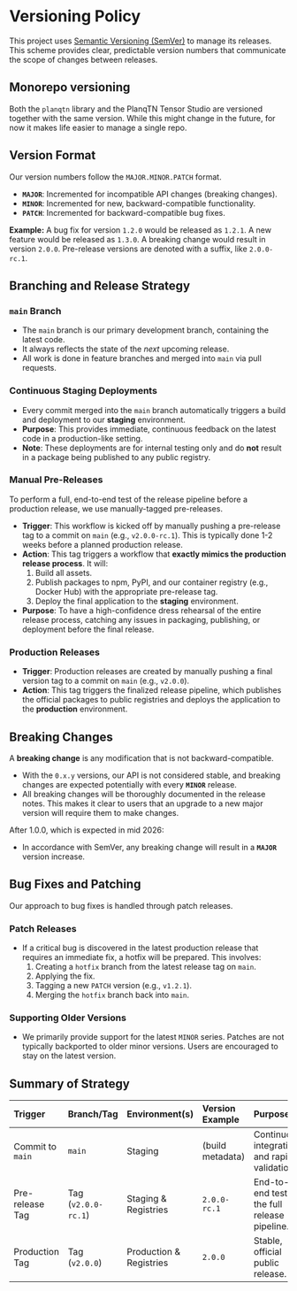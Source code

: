 # Versioning Policy

This project uses [Semantic Versioning (SemVer)](https://semver.org/) to manage its releases. This scheme provides clear, predictable version numbers that communicate the scope of changes between releases.

## Monorepo versioning

Both the `planqtn` library and the PlanqTN Tensor Studio are versioned together with the same version. While this might change in the future, for now it makes life easier to manage a single repo.

## Version Format

Our version numbers follow the `MAJOR.MINOR.PATCH` format.

* **`MAJOR`**: Incremented for incompatible API changes (breaking changes).
* **`MINOR`**: Incremented for new, backward-compatible functionality.
* **`PATCH`**: Incremented for backward-compatible bug fixes.

**Example:** A bug fix for version `1.2.0` would be released as `1.2.1`. A new feature would be released as `1.3.0`. A breaking change would result in version `2.0.0`. Pre-release versions are denoted with a suffix, like `2.0.0-rc.1`.

## Branching and Release Strategy

### `main` Branch

* The `main` branch is our primary development branch, containing the latest code.
* It always reflects the state of the *next* upcoming release.
* All work is done in feature branches and merged into `main` via pull requests.

### Continuous Staging Deployments

* Every commit merged into the `main` branch automatically triggers a build and deployment to our **staging** environment.
* **Purpose**: This provides immediate, continuous feedback on the latest code in a production-like setting.
* **Note**: These deployments are for internal testing only and do **not** result in a package being published to any public registry.

### Manual Pre-Releases

To perform a full, end-to-end test of the release pipeline before a production release, we use manually-tagged pre-releases.

* **Trigger**: This workflow is kicked off by manually pushing a pre-release tag to a commit on `main` (e.g., `v2.0.0-rc.1`). This is typically done 1-2 weeks before a planned production release.
* **Action**: This tag triggers a workflow that **exactly mimics the production release process**. It will:
  1. Build all assets.
  2. Publish packages to npm, PyPI, and our container registry (e.g., Docker Hub) with the appropriate pre-release tag.
  3. Deploy the final application to the **staging** environment.
* **Purpose**: To have a high-confidence dress rehearsal of the entire release process, catching any issues in packaging, publishing, or deployment before the final release.

### Production Releases

* **Trigger**: Production releases are created by manually pushing a final version tag to a commit on `main` (e.g., `v2.0.0`).
* **Action**: This tag triggers the finalized release pipeline, which publishes the official packages to public registries and deploys the application to the **production** environment.

## Breaking Changes

A **breaking change** is any modification that is not backward-compatible.

* With the `0.x.y` versions, our API is not considered stable, and breaking changes are expected potentially with every **`MINOR`** release.
* All breaking changes will be thoroughly documented in the release notes. This makes it clear to users that an upgrade to a new major version will require them to make changes.

After 1.0.0, which is expected in mid 2026: 

* In accordance with SemVer, any breaking change will result in a **`MAJOR`** version increase.


## Bug Fixes and Patching

Our approach to bug fixes is handled through patch releases.

### Patch Releases

* If a critical bug is discovered in the latest production release that requires an immediate fix, a hotfix will be prepared. This involves:
  1. Creating a `hotfix` branch from the latest release tag on `main`.
  2. Applying the fix.
  3. Tagging a new `PATCH` version (e.g., `v1.2.1`).
  4. Merging the `hotfix` branch back into `main`.

### Supporting Older Versions

* We primarily provide support for the latest `MINOR` series. Patches are not typically backported to older minor versions. Users are encouraged to stay on the latest version.

## Summary of Strategy

| Trigger | Branch/Tag | Environment(s) | Version Example | Purpose |
| :--- | :--- | :--- | :--- | :--- |
| Commit to `main` | `main` | Staging | (build metadata) | Continuous integration and rapid validation. |
| Pre-release Tag | Tag (`v2.0.0-rc.1`) | Staging & Registries | `2.0.0-rc.1` | End-to-end test of the full release pipeline. |
| Production Tag | Tag (`v2.0.0`) | Production & Registries| `2.0.0` | Stable, official public release. |


